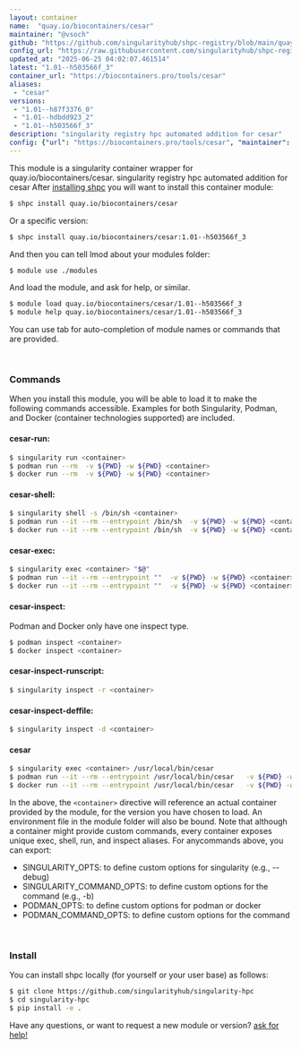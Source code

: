 ```yaml
---
layout: container
name:  "quay.io/biocontainers/cesar"
maintainer: "@vsoch"
github: "https://github.com/singularityhub/shpc-registry/blob/main/quay.io/biocontainers/cesar/container.yaml"
config_url: "https://raw.githubusercontent.com/singularityhub/shpc-registry/main/quay.io/biocontainers/cesar/container.yaml"
updated_at: "2025-06-25 04:02:07.461514"
latest: "1.01--h503566f_3"
container_url: "https://biocontainers.pro/tools/cesar"
aliases:
 - "cesar"
versions:
 - "1.01--h87f3376_0"
 - "1.01--hdbdd923_2"
 - "1.01--h503566f_3"
description: "singularity registry hpc automated addition for cesar"
config: {"url": "https://biocontainers.pro/tools/cesar", "maintainer": "@vsoch", "description": "singularity registry hpc automated addition for cesar", "latest": {"1.01--h503566f_3": "sha256:0856466c1d733781f94d0959fb8adbf2ab968e22acc26a48c775082fa47840fb"}, "tags": {"1.01--h87f3376_0": "sha256:0590933a637180c856d18def0a9cdd073bed15093f361608db8a97c6e0fc0089", "1.01--hdbdd923_2": "sha256:8f80af6d8e8d2fff5a9ad0002a0cb22d733711f27cf1174575b7ae20b6966e81", "1.01--h503566f_3": "sha256:0856466c1d733781f94d0959fb8adbf2ab968e22acc26a48c775082fa47840fb"}, "docker": "quay.io/biocontainers/cesar", "aliases": {"cesar": "/usr/local/bin/cesar"}}
---
```


This module is a singularity container wrapper for quay.io/biocontainers/cesar.
singularity registry hpc automated addition for cesar
After [installing shpc](#install) you will want to install this container module:


```bash
$ shpc install quay.io/biocontainers/cesar
```

Or a specific version:

```bash
$ shpc install quay.io/biocontainers/cesar:1.01--h503566f_3
```

And then you can tell lmod about your modules folder:

```bash
$ module use ./modules
```

And load the module, and ask for help, or similar.

```bash
$ module load quay.io/biocontainers/cesar/1.01--h503566f_3
$ module help quay.io/biocontainers/cesar/1.01--h503566f_3
```

You can use tab for auto-completion of module names or commands that are provided.

<br>

### Commands

When you install this module, you will be able to load it to make the following commands accessible.
Examples for both Singularity, Podman, and Docker (container technologies supported) are included.

#### cesar-run:

```bash
$ singularity run <container>
$ podman run --rm  -v ${PWD} -w ${PWD} <container>
$ docker run --rm  -v ${PWD} -w ${PWD} <container>
```

#### cesar-shell:

```bash
$ singularity shell -s /bin/sh <container>
$ podman run --it --rm --entrypoint /bin/sh  -v ${PWD} -w ${PWD} <container>
$ docker run --it --rm --entrypoint /bin/sh  -v ${PWD} -w ${PWD} <container>
```

#### cesar-exec:

```bash
$ singularity exec <container> "$@"
$ podman run --it --rm --entrypoint ""  -v ${PWD} -w ${PWD} <container> "$@"
$ docker run --it --rm --entrypoint ""  -v ${PWD} -w ${PWD} <container> "$@"
```

#### cesar-inspect:

Podman and Docker only have one inspect type.

```bash
$ podman inspect <container>
$ docker inspect <container>
```

#### cesar-inspect-runscript:

```bash
$ singularity inspect -r <container>
```

#### cesar-inspect-deffile:

```bash
$ singularity inspect -d <container>
```


#### cesar

```bash
$ singularity exec <container> /usr/local/bin/cesar
$ podman run --it --rm --entrypoint /usr/local/bin/cesar   -v ${PWD} -w ${PWD} <container> -c " $@"
$ docker run --it --rm --entrypoint /usr/local/bin/cesar   -v ${PWD} -w ${PWD} <container> -c " $@"
```



In the above, the `<container>` directive will reference an actual container provided
by the module, for the version you have chosen to load. An environment file in the
module folder will also be bound. Note that although a container
might provide custom commands, every container exposes unique exec, shell, run, and
inspect aliases. For anycommands above, you can export:

 - SINGULARITY_OPTS: to define custom options for singularity (e.g., --debug)
 - SINGULARITY_COMMAND_OPTS: to define custom options for the command (e.g., -b)
 - PODMAN_OPTS: to define custom options for podman or docker
 - PODMAN_COMMAND_OPTS: to define custom options for the command

<br>

### Install

You can install shpc locally (for yourself or your user base) as follows:

```bash
$ git clone https://github.com/singularityhub/singularity-hpc
$ cd singularity-hpc
$ pip install -e .
```

Have any questions, or want to request a new module or version? [ask for help!](https://github.com/singularityhub/singularity-hpc/issues)